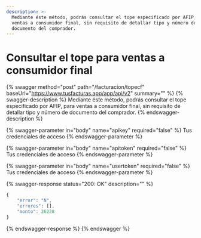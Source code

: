 ```yaml
---
description: >-
  Mediante éste método, podrás consultar el tope especificado por AFIP, para
  ventas a consumidor final, sin requisito de detallar tipo y número de
  documento del comprador.
---
```


# Consultar el tope para ventas a consumidor final

{% swagger method="post" path="/facturacion/topecf" baseUrl="https://www.tusfacturas.app/app/api/v2" summary="" %}
{% swagger-description %}
Mediante éste método, podrás consultar el tope especificado por AFIP, para ventas a consumidor final, sin requisito de detallar tipo y número de documento del comprador.
{% endswagger-description %}

{% swagger-parameter in="body" name="apikey" required="false" %}
Tus credenciales de acceso
{% endswagger-parameter %}

{% swagger-parameter in="body" name="apitoken" required="false" %}
Tus credenciales de acceso
{% endswagger-parameter %}

{% swagger-parameter in="body" name="usertoken" required="false" %}
Tus credenciales de acceso
{% endswagger-parameter %}

{% swagger-response status="200: OK" description="" %}
```javascript
{
	"error": "N",
	"errores": [],
	"monto": 26228
}
```
{% endswagger-response %}
{% endswagger %}
